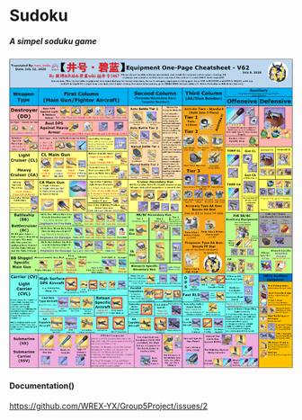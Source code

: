 # Sudoku
##### A simpel soduku game
![TestGraphic](https://github.com/WREX-YX/Group5Project/blob/main/datatier.png)
#### Documentation()
https://github.com/WREX-YX/Group5Project/issues/2
